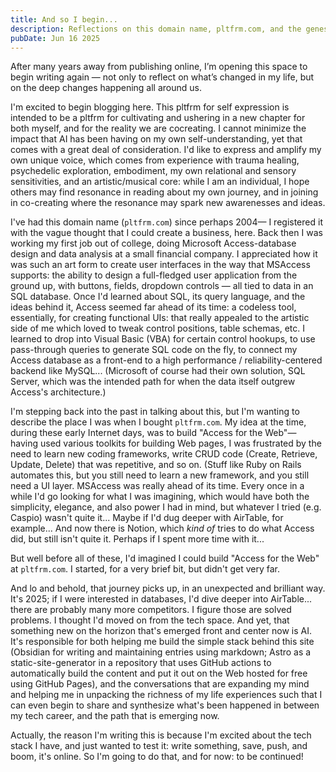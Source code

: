 ```yaml
---
title: And so I begin...
description: Reflections on this domain name, pltfrm.com, and the genesis of this blog
pubDate: Jun 16 2025
---
```

After many years away from publishing online, I’m opening this space to begin writing again — not only to reflect on what’s changed in my life, but on the deep changes happening all around us.

I'm excited to begin blogging here. This pltfrm for self expression is intended to be a pltfrm for cultivating and ushering in a new chapter for both myself, and for the reality we are cocreating. I cannot minimize the impact that AI has been having on my own self-understanding, yet that comes with a great deal of consideration. I'd like to express and amplify my own unique voice, which comes from experience with trauma healing, psychedelic exploration, embodiment, my own relational and sensory sensitivities, and an artistic/musical core: while I am an individual, I hope others may find resonance in reading about my own journey, and in joining in co-creating where the resonance may spark new awarenesses and ideas.

I've had this domain name (`pltfrm.com`) since perhaps 2004— I registered it with the vague thought that I could create a business, here. Back then I was working my first job out of college, doing Microsoft Access-database design and data analysis at a small financial company. I appreciated how it was such an art form to create user interfaces in the way that MSAccess supports: the ability to design a full-fledged user application from the ground up, with buttons, fields, dropdown controls — all tied to data in an SQL database. Once I'd learned about SQL, its query language, and the ideas behind it, Access seemed far ahead of its time: a codeless tool, essentially, for creating functional UIs: that really appealed to the artistic side of me which loved to tweak control positions, table schemas, etc. I learned to drop into Visual Basic (VBA) for certain control hookups, to use pass-through queries to generate SQL code on the fly, to connect my Access database as a front-end to a high performance / reliability-centered backend like MySQL... (Microsoft of course had their own solution, SQL Server, which was the intended path for when the data itself outgrew Access's architecture.)

I'm stepping back into the past in talking about this, but I'm wanting to describe the place I was when I bought `pltfrm.com`. My idea at the time, during these early Internet days, was to build "Access for the Web"— having used various toolkits for building Web pages, I was frustrated by the need to learn new coding frameworks, write CRUD code (Create, Retrieve, Update, Delete) that was repetitive, and so on. (Stuff like Ruby on Rails automates this, but you still need to learn a new framework, and you still need a UI layer. MSAccess was really ahead of its time. Every once in a while I'd go looking for what I was imagining, which would have both the simplicity, elegance, and also power I had in mind, but whatever I tried (e.g. Caspio) wasn't quite it... Maybe if I'd dug deeper with AirTable, for example... And now there is Notion, which _kind of_ tries to do what Access did, but still isn't quite it. Perhaps if I spent more time with it...

But well before all of these, I'd imagined I could build "Access for the Web" at `pltfrm.com`. I started, for a very brief bit, but didn't get very far.

And lo and behold, that journey picks up, in an unexpected and brilliant way. It's 2025; if I were interested in databases, I'd dive deeper into AirTable... there are probably many more competitors. I figure those are solved problems. I thought I'd moved on from the tech space. And yet, that something new on the horizon that's emerged front and center now is AI. It's responsible for both helping me build the simple stack behind this site (Obsidian for writing and maintaining entries using markdown; Astro as a static-site-generator in a repository that uses GitHub actions to automatically build the content and put it out on the Web hosted for free using GitHub Pages), and the conversations that are expanding my mind and helping me in unpacking the richness of my life experiences such that I can even begin to share and synthesize what's been happened in between my tech career, and the path that is emerging now.

Actually, the reason I'm writing this is because I'm excited about the tech stack I have, and just wanted to test it: write something, save, push, and boom, it's online. So I'm going to do that, and for now: to be continued!